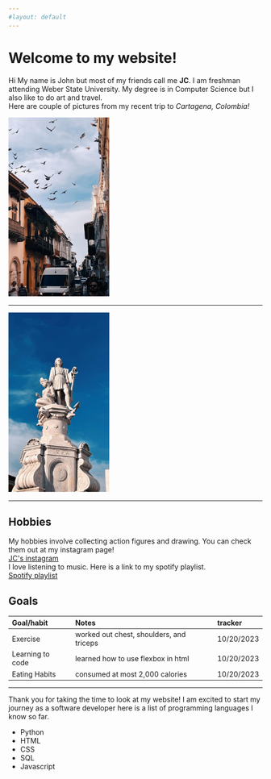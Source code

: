 ```yaml
---
#layout: default
---
```

# Welcome to my website!
Hi My name is John but most of my friends call me <strong>JC</strong>. I am freshman attending Weber State University. My degree is in Computer Science but I also like to do art and travel.<br>
Here are couple of pictures from my recent trip to <em>Cartagena, Colombia!</em> <br>

<img src="assets/images/colombia1.JPG" alt = "first photo of colombia" width = 200px>

* * *
<img src="assets/images/colombia2.JPG" alt = "first photo of colombia" width = 200px>

* * *




## Hobbies
My hobbies involve collecting action figures and drawing. You can check them out at my instagram page! <br>
[JC's instagram](https://www.instagram.com/_crazyjc/)<br>
I love listening to music. Here is a link to my spotify playlist.<br>
[Spotify playlist](https://open.spotify.com/playlist/4CXUvJWg0ubdXC2MsaDM41?si=f83641d6938249a9)
## Goals

| Goal/habit        |   Notes     | tracker |
|:-------------|:------------------|:------|
| Exercise     | worked out chest, shoulders, and triceps | 10/20/2023  |
|Learning to code | learned how to use flexbox in html | 10/20/2023  |
| Eating Habits           | consumed at most 2,000 calories      | 10/20/2023   |

* * *
Thank you for taking the time to look at my website! I am excited to start my journey as a software developer here is a list of programming languages I know so far.
<ul>
<li>Python</li>
<li>HTML</li>
<li>CSS</li>
<li>SQL</li>
<li>Javascript</li>